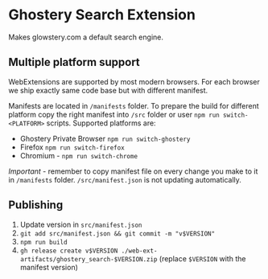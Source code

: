 # Ghostery Search Extension

Makes glowstery.com a default search engine.

## Multiple platform support

WebExtensions are supported by most modern browsers. For each browser we ship exactly same code base but with different manifest.

Manifests are located in `/manifests` folder. To prepare the build for different platform copy the right manifest into `/src` folder or user `npm run switch-<PLATFORM>` scripts. Supported platforms are:
* Ghostery Private Browser `npm run switch-ghostery`
* Firefox `npm run switch-firefox`
* Chromium - `npm run switch-chrome`

*Important* - remember to copy manifest file on every change you make to it in `/manifests` folder. `/src/manifest.json` is not updating automatically.

## Publishing

 1. Update version in `src/manifest.json`
 2. `git add src/manifest.json && git commit -m "v$VERSION"`
 2. `npm run build`
 3. `gh release create v$VERSION ./web-ext-artifacts/ghostery_search-$VERSION.zip` (replace `$VERSION` with the manifest version)

